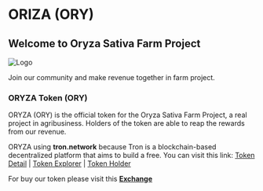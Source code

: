 # ORIZA (ORY)

## Welcome to Oryza Sativa Farm Project

![Logo](https://pbs.twimg.com/profile_images/1185126777175199744/ee1KM8Jy_400x400.jpg)

Join our community and make revenue together in farm project.

### ORYZA Token (ORY)

ORYZA (ORY) is the official token for the Oryza Sativa Farm Project, a real project in agribusiness. Holders of the token are able to reap the rewards from our revenue.

ORYZA using **tron.network** because Tron is a blockchain-based decentralized platform that aims to build a free.
You can visit this link: 
[Token Detail](https://tronscan.org/#/token20/TFHcSSqhCoaGwQBANsM2SuM2Ytd4dwsaMp) | 
[Token Explorer](https://tronscan.org/#/token20/TFHcSSqhCoaGwQBANsM2SuM2Ytd4dwsaMp/transfers) |
[Token Holder](https://tronscan.org/#/token20/TFHcSSqhCoaGwQBANsM2SuM2Ytd4dwsaMp/holders)

For buy our token please visit this **[Exchange](https://trx.market)**

